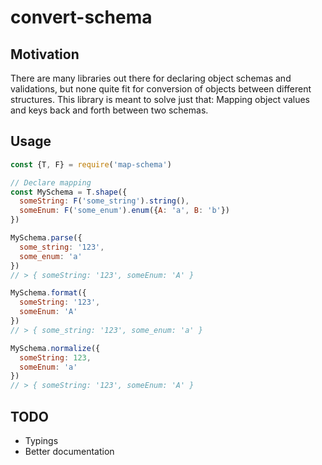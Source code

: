 # convert-schema

## Motivation

There are many libraries out there for declaring object schemas and validations,
but none quite fit for conversion of objects between different structures.
This library is meant to solve just that: Mapping object values and keys back
and forth between two schemas.

## Usage

```js
const {T, F} = require('map-schema')

// Declare mapping
const MySchema = T.shape({
  someString: F('some_string').string(),
  someEnum: F('some_enum').enum({A: 'a', B: 'b'})
})

MySchema.parse({
  some_string: '123',
  some_enum: 'a'
})
// > { someString: '123', someEnum: 'A' }

MySchema.format({
  someString: '123',
  someEnum: 'A'
})
// > { some_string: '123', some_enum: 'a' }

MySchema.normalize({
  someString: 123,
  someEnum: 'a'
})
// > { someString: '123', someEnum: 'A' }

```

## TODO

- Typings
- Better documentation
